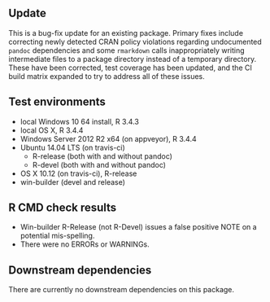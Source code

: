 ## Update

This is a bug-fix update for an existing package. Primary fixes include
correcting newly detected CRAN policy violations regarding undocumented `pandoc` 
dependencies and some `rmarkdown` calls inappropriately writing intermediate 
files to a package directory instead of a temporary directory. These have been 
corrected, test coverage has been updated, and the CI build matrix expanded to 
try to address all of these issues.

## Test environments

* local Windows 10 64 install, R 3.4.3
* local OS X, R 3.4.4
* Windows Server 2012 R2 x64 (on appveyor), R 3.4.4
* Ubuntu 14.04 LTS (on travis-ci)
  * R-release (both with and without pandoc)
  * R-devel   (both with and without pandoc)
* OS X 10.12 (on travis-ci), R-release
* win-builder (devel and release)

## R CMD check results

* Win-builder R-Release (not R-Devel) issues a false positive NOTE on a 
  potential mis-spelling.
* There were no ERRORs or WARNINGs.

## Downstream dependencies

There are currently no downstream dependencies on this package.
